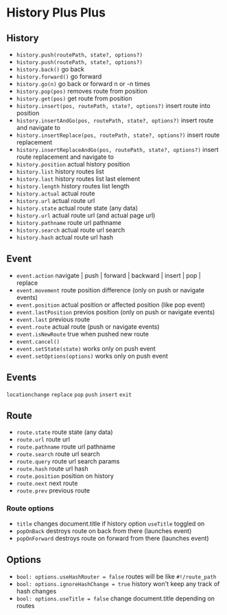 
# History Plus Plus

## History

* `history.push(routePath, state?, options?)`
* `history.push(routePath, state?, options?)`
* `history.back()` go back
* `history.forward()` go forward
* `history.go(n)` go back or forward n or -n times
* `history.pop(pos)` removes route from position
* `history.get(pos)` get route from position
* `history.insert(pos, routePath, state?, options?)` insert route into position
* `history.insertAndGo(pos, routePath, state?, options?)` insert route and navigate to
* `history.insertReplace(pos, routePath, state?, options?)` insert route replacement
* `history.insertReplaceAndGo(pos, routePath, state?, options?)` insert route replacement and navigate to
* `history.position` actual history position
* `history.list` history routes list
* `history.last` history routes list last element
* `history.length` history routes list length
* `history.actual` actual route
* `history.url` actual route url
* `history.state` actual route state (any data)
* `history.url` actual route url (and actual page url)
* `history.pathname` route url pathname
* `history.search` actual route url search
* `history.hash` actual route url hash


## Event

* `event.action` navigate | push | forward | backward | insert | pop | replace
* `event.movement` route position difference (only on push or navigate events)
* `event.position` actual position or affected position (like pop event)
* `event.lastPosition` previos position  (only on push or navigate events)
* `event.last` previous route
* `event.route` actual route  (push or navigate events)
* `event.isNewRoute` true when pushed new route
* `event.cancel()`
* `event.setState(state)` works only on push event
* `event.setOptions(options)` works only on push event

## Events

`locationchange`
`replace`
`pop`
`push`
`insert`
`exit`


## Route

* `route.state` route state (any data)
* `route.url` route url
* `route.pathname` route url pathname
* `route.search` route url search
* `route.query` route url search params
* `route.hash` route url hash
* `route.position` position on history
* `route.next` next route
* `route.prev` previous route

### Route options
* `title` changes document.title if history option `useTitle` toggled on
* `popOnBack` destroys route on back from there (launches event)
* `popOnForward` destroys route on forward from there (launches event)

## Options

* `bool: options.useHashRouter = false` routes will be like `#!/route_path`
* `bool: options.ignoreHashChange = true` history won't keep any track of hash changes
* `bool: options.useTitle = false` change document.title depending on routes
